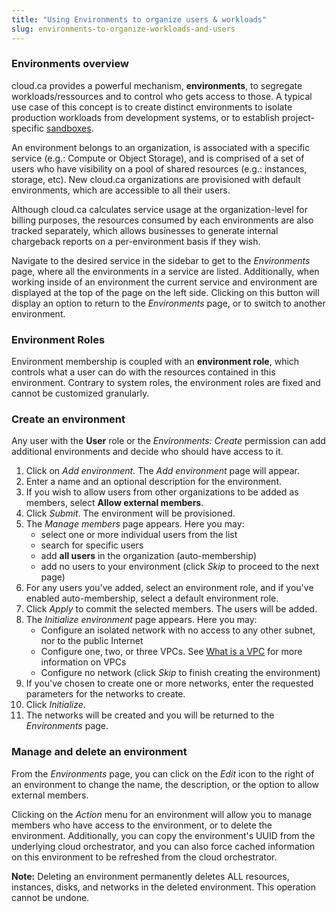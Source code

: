 ```yaml
---
title: "Using Environments to organize users & workloads"
slug: environments-to-organize-workloads-and-users
---
```



### Environments overview

cloud.ca provides a powerful mechanism, **environments**, to segregate workloads/ressources and to control who gets access to those. A typical use case of this concept is to create distinct environments to isolate production workloads from development systems, or to establish project-specific [sandboxes](https://en.wikipedia.org/wiki/Sandbox_%28computer_security%29).

An environment belongs to an organization, is associated with a specific service (e.g.: Compute or Object Storage), and is comprised of a set of users who have visibility on a pool of shared resources (e.g.: instances, storage, etc). New cloud.ca organizations are provisioned with default environments, which are accessible to all their users.

Although cloud.ca calculates service usage at the organization-level for billing purposes, the resources consumed by each environments are also tracked separately, which allows businesses to generate internal chargeback reports on a per-environment basis if they wish.

Navigate to the desired service in the sidebar to get to the *Environments* page, where all the environments in a service are listed.  Additionally, when working inside of an environment the current service and environment are displayed at the top of the page on the left side.  Clicking on this button will display an option to return to the *Environments* page, or to switch to another environment.

### Environment Roles

Environment membership is coupled with an **environment role**, which controls what a user can do with the resources contained in this environment. Contrary to system roles, the environment roles are fixed and cannot be customized granularly.

### Create an environment

Any user with the **User** role or the *Environments: Create* permission can add additional environments and decide who should have access to it.

1. Click on *Add environment*.  The *Add environment* page will appear.
1. Enter a name and an optional description for the environment.
1. If you wish to allow users from other organizations to be added as members, select **Allow external members**.
1. Click *Submit*.  The environment will be provisioned.
1. The *Manage members* page appears.  Here you may:
   - select one or more individual users from the list
   - search for specific users
   - add **all users** in the organization (auto-membership)
   - add no users to your environment (click *Skip* to proceed to the next page)
1. For any users you've added, select an environment role, and if you've enabled auto-membership, select a default environment role.
1. Click *Apply* to commit the selected members.  The users will be added.
1. The *Initialize environment* page appears.  Here you may:
   - Configure an isolated network with no access to any other subnet, nor to the public Internet
   - Configure one, two, or three VPCs.  See [What is a VPC](what-is-a-vpc.md) for more information on VPCs
   - Configure no network (click *Skip* to finish creating the environment)
1. If you've chosen to create one or more networks, enter the requested parameters for the networks to create.
1. Click *Initialize*.
1. The networks will be created and you will be returned to the *Environments* page.

### Manage and delete an environment

From the *Environments* page, you can click on the *Edit* icon to the right of an environment to change the name, the description, or the option to allow external members.

Clicking on the *Action* menu for an environment will allow you to manage members who have access to the environment, or to delete the environment.  Additionally, you can copy the environment's UUID from the underlying cloud orchestrator, and you can also force cached information on this environment to be refreshed from the cloud orchestrator.

**Note:** Deleting an environment permanently deletes ALL resources, instances, disks, and networks in the deleted environment.  This operation cannot be undone.
